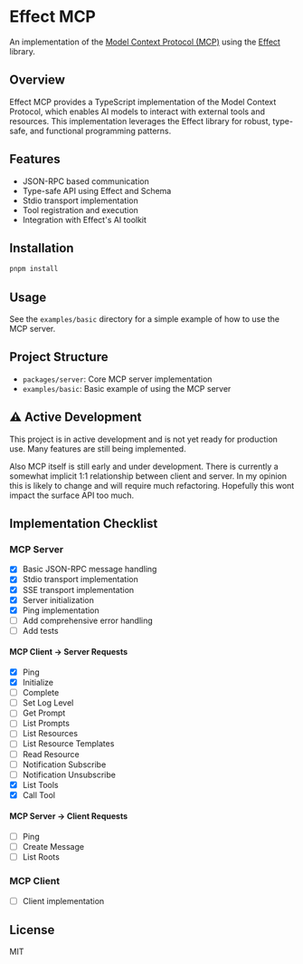 # Effect MCP

An implementation of the [Model Context Protocol (MCP)](https://github.com/modelcontextprotocol) using the [Effect](https://effect.website) library.

## Overview

Effect MCP provides a TypeScript implementation of the Model Context Protocol, which enables AI models to interact with external tools and resources. This implementation leverages the Effect library for robust, type-safe, and functional programming patterns.

## Features

- JSON-RPC based communication
- Type-safe API using Effect and Schema
- Stdio transport implementation
- Tool registration and execution
- Integration with Effect's AI toolkit

## Installation

```bash
pnpm install
```

## Usage

See the `examples/basic` directory for a simple example of how to use the MCP server.

## Project Structure

- `packages/server`: Core MCP server implementation
- `examples/basic`: Basic example of using the MCP server

## ⚠️ Active Development

This project is in active development and is not yet ready for production use. Many features are still being implemented.

Also MCP itself is still early and under development. There is currently a somewhat implicit 1:1 relationship between client and server. In my opinion this is likely to change and will require much refactoring. Hopefully this wont impact the surface API too much.

## Implementation Checklist

### MCP Server

- [x] Basic JSON-RPC message handling
- [x] Stdio transport implementation
- [x] SSE transport implementation
- [x] Server initialization
- [x] Ping implementation
- [ ] Add comprehensive error handling
- [ ] Add tests

#### MCP Client -> Server Requests

- [x] Ping
- [x] Initialize
- [ ] Complete
- [ ] Set Log Level
- [ ] Get Prompt
- [ ] List Prompts
- [ ] List Resources
- [ ] List Resource Templates
- [ ] Read Resource
- [ ] Notification Subscribe
- [ ] Notification Unsubscribe
- [x] List Tools
- [x] Call Tool

#### MCP Server -> Client Requests

- [ ] Ping
- [ ] Create Message
- [ ] List Roots

### MCP Client

- [ ] Client implementation

## License

MIT
